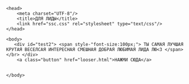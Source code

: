 <!DOCTYPE html>
<html>

    <head>
	    <meta charset="UTF-8"/>
	    <title>ДЛЯ ЛИДЫ</title>
		<link href="ssc.css" rel="stylesheet" type="text/css"/>
	</head>
	 
	<body>
	   <div id="test2"> <span style-"font-size:100px;"> ТЫ САМАЯ ЛУЧШАЯ КРУТАЯ ВЕСЕЛСАЯ ИНТЕРЕСНАЯ СМЕШНАЯ ДОБРАЯ ЛЮБИМАЯ ЛИДА ЛЮ<3 </span></br> </div>
		<a class="button" href="looser.html">НАЖМИ СЮДА</a>
	  
		
	</body>
	
</html
